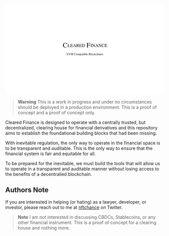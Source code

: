![Center of Cleared Finance](./frame.png)

> **Warning**
> This is a work in progress and under no circumstances should be deployed in a production environment. This is a proof of concept and a proof of concept only.

Cleared Finance is designed to operate with a centrally trusted, but decentralized, clearing house for financial derivatives and this repository aims to establish the foundational building blocks that had been missing.

With inevitable regulation, the only way to operate in the financial space is to be transparent and auditable. This is the only way to ensure that the financial system is fair and equitable for all.

To be prepared for the inevitable, we must build the tools that will allow us to operate in a transparent and auditable manner without losing access to the benefits of a decentralied blockchain.

## Authors Note

If you are interested in helping (or hating) as a lawyer, developer, or investor, please reach out to me at [nftchance](https://twitter.com/nftchance) on Twitter.

> **Note**
> I am not interested in discussing CBDCs, Stablecoins, or any other financial instrument. This is a proof of concept for a clearing house and nothing more.